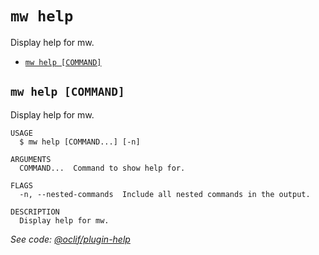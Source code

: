 `mw help`
=========

Display help for mw.

* [`mw help [COMMAND]`](#mw-help-command)

## `mw help [COMMAND]`

Display help for mw.

```
USAGE
  $ mw help [COMMAND...] [-n]

ARGUMENTS
  COMMAND...  Command to show help for.

FLAGS
  -n, --nested-commands  Include all nested commands in the output.

DESCRIPTION
  Display help for mw.
```

_See code: [@oclif/plugin-help](https://github.com/oclif/plugin-help/blob/v6.2.27/src/commands/help.ts)_
